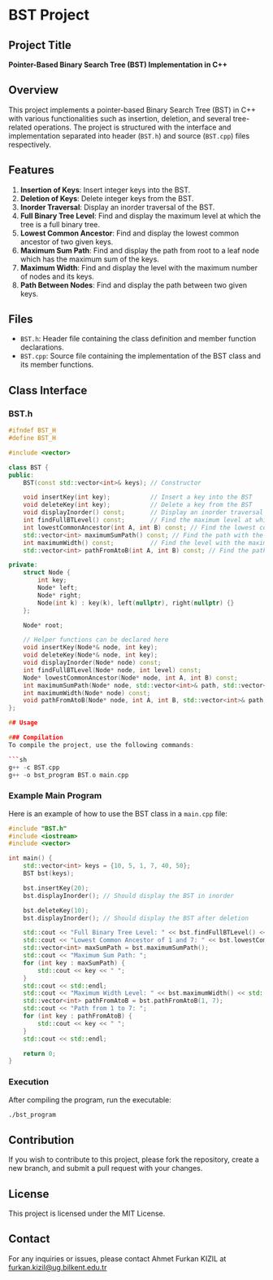 # BST Project

## Project Title
**Pointer-Based Binary Search Tree (BST) Implementation in C++**

## Overview
This project implements a pointer-based Binary Search Tree (BST) in C++ with various functionalities such as insertion, deletion, and several tree-related operations. The project is structured with the interface and implementation separated into header (`BST.h`) and source (`BST.cpp`) files respectively.

## Features
1. **Insertion of Keys**: Insert integer keys into the BST.
2. **Deletion of Keys**: Delete integer keys from the BST.
3. **Inorder Traversal**: Display an inorder traversal of the BST.
4. **Full Binary Tree Level**: Find and display the maximum level at which the tree is a full binary tree.
5. **Lowest Common Ancestor**: Find and display the lowest common ancestor of two given keys.
6. **Maximum Sum Path**: Find and display the path from root to a leaf node which has the maximum sum of the keys.
7. **Maximum Width**: Find and display the level with the maximum number of nodes and its keys.
8. **Path Between Nodes**: Find and display the path between two given keys.

## Files
- `BST.h`: Header file containing the class definition and member function declarations.
- `BST.cpp`: Source file containing the implementation of the BST class and its member functions.

## Class Interface
### BST.h
```cpp
#ifndef BST_H
#define BST_H

#include <vector>

class BST {
public:
    BST(const std::vector<int>& keys); // Constructor

    void insertKey(int key);           // Insert a key into the BST
    void deleteKey(int key);           // Delete a key from the BST
    void displayInorder() const;       // Display an inorder traversal of the BST
    int findFullBTLevel() const;       // Find the maximum level at which the tree is a full binary tree
    int lowestCommonAncestor(int A, int B) const; // Find the lowest common ancestor of keys A and B
    std::vector<int> maximumSumPath() const; // Find the path with the maximum sum
    int maximumWidth() const;          // Find the level with the maximum number of nodes
    std::vector<int> pathFromAtoB(int A, int B) const; // Find the path from key A to key B

private:
    struct Node {
        int key;
        Node* left;
        Node* right;
        Node(int k) : key(k), left(nullptr), right(nullptr) {}
    };

    Node* root;

    // Helper functions can be declared here
    void insertKey(Node*& node, int key);
    void deleteKey(Node*& node, int key);
    void displayInorder(Node* node) const;
    int findFullBTLevel(Node* node, int level) const;
    Node* lowestCommonAncestor(Node* node, int A, int B) const;
    int maximumSumPath(Node* node, std::vector<int>& path, std::vector<int>& maxPath, int sum, int& maxSum) const;
    int maximumWidth(Node* node) const;
    void pathFromAtoB(Node* node, int A, int B, std::vector<int>& path, std::vector<int>& resultPath) const;
};

## Usage

### Compilation
To compile the project, use the following commands:

```sh
g++ -c BST.cpp
g++ -o bst_program BST.o main.cpp
```

### Example Main Program
Here is an example of how to use the BST class in a `main.cpp` file:

```cpp
#include "BST.h"
#include <iostream>
#include <vector>

int main() {
    std::vector<int> keys = {10, 5, 1, 7, 40, 50};
    BST bst(keys);

    bst.insertKey(20);
    bst.displayInorder(); // Should display the BST in inorder

    bst.deleteKey(10);
    bst.displayInorder(); // Should display the BST after deletion

    std::cout << "Full Binary Tree Level: " << bst.findFullBTLevel() << std::endl;
    std::cout << "Lowest Common Ancestor of 1 and 7: " << bst.lowestCommonAncestor(1, 7) << std::endl;
    std::vector<int> maxSumPath = bst.maximumSumPath();
    std::cout << "Maximum Sum Path: ";
    for (int key : maxSumPath) {
        std::cout << key << " ";
    }
    std::cout << std::endl;
    std::cout << "Maximum Width Level: " << bst.maximumWidth() << std::endl;
    std::vector<int> pathFromAtoB = bst.pathFromAtoB(1, 7);
    std::cout << "Path from 1 to 7: ";
    for (int key : pathFromAtoB) {
        std::cout << key << " ";
    }
    std::cout << std::endl;

    return 0;
}
```

### Execution
After compiling the program, run the executable:

```sh
./bst_program
```

## Contribution
If you wish to contribute to this project, please fork the repository, create a new branch, and submit a pull request with your changes.

## License
This project is licensed under the MIT License.

## Contact
For any inquiries or issues, please contact Ahmet Furkan KIZIL at furkan.kizil@ug.bilkent.edu.tr
